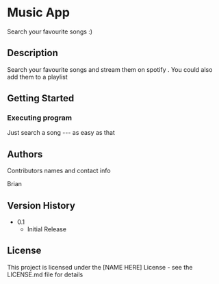 # Music App

Search your favourite songs :)

## Description
Search your favourite songs and stream them on spotify . You could also add them to a playlist

## Getting Started

### Executing program
Just search a song --- as easy as that

## Authors

Contributors names and contact info

Brian 


## Version History

* 0.1
    * Initial Release

## License

This project is licensed under the [NAME HERE] License - see the LICENSE.md file for details
